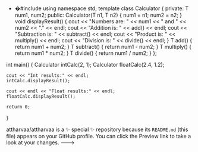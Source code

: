- �#include <iostream>
using namespace std; 
template <typename T>
class Calculator
{
private:
	T num1, num2;
public:
	Calculator(T n1, T n2)
	{	num1 = n1;
		num2 = n2;
	}
	void displayResult()
	{
		cout << "Numbers are: " << num1 << " and " << num2 << "." << endl;
		cout << "Addition is: " << add() << endl;
		cout << "Subtraction is: " << subtract() << endl;
		cout << "Product is: " << multiply() << endl;
		cout << "Division is: " << divide() << endl;
	}
	T add() { return num1 + num2; }
	T subtract() { return num1 - num2; }
	T multiply() { return num1 * num2; }
	T divide() { return num1 / num2; }
};

int main()
{
	Calculator<int> intCalc(2, 1);
	Calculator<float> floatCalc(2.4, 1.2);
	
	cout << "Int results:" << endl;
	intCalc.displayResult();
	
	cout << endl << "Float results:" << endl;
	floatCalc.displayResult();
	
	return 0;
}


attharvaa/attharvaa is a ✨ special ✨ repository because its `README.md` (this file) appears on your GitHub profile.
You can click the Preview link to take a look at your changes.
--->
